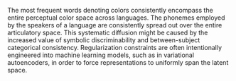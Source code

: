 ---
---

The most frequent words denoting colors consistently encompass the entire perceptual color space across languages. The phonemes employed by the speakers of a language are consistently spread out over the entire articulatory space. This systematic diffusion might be caused by the increased value of symbolic discriminability and between-subject categorical consistency. Regularization constraints are often intentionally engineered into machine learning models, such as in variational autoencoders, in order to force representations to uniformly span the latent space. 